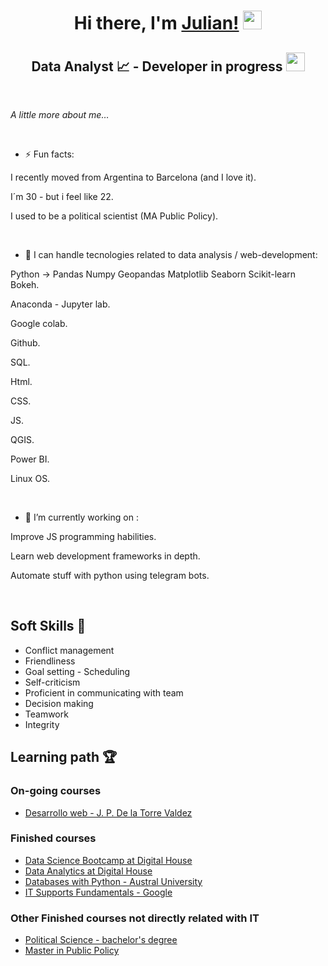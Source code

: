 

<h1 align='center'>Hi there, I'm <a href="https://github.com/jgarcianagy"> Julian!</a> <img src="https://raw.githubusercontent.com/MartinHeinz/MartinHeinz/master/wave.gif" width="30px"> </h1>
<h2 align='center' style='text-transform:italic;'>Data Analyst &#x1f4c8;  - Developer in progress&nbsp;<img src="https://media.giphy.com/media/ne3xrYlWtQFtC/giphy.gif" width="30"> </h2> 


<br>

*A little more about me…*

<br>


- ⚡ Fun facts:

I recently moved from Argentina to Barcelona (and I love it).

I´m 30 - but i feel like 22.

I used to be a political scientist (MA Public Policy).

<br>

- 🌱 I can handle tecnologies related to data analysis / web-development:

Python -> Pandas Numpy Geopandas Matplotlib Seaborn Scikit-learn Bokeh. 

Anaconda - Jupyter lab.

Google colab.

Github.

SQL.

Html.

CSS.

JS.

QGIS.

Power BI.

Linux OS.

<br>



- 🔭 I’m currently working on :

Improve JS programming habilities.

Learn web development frameworks in depth.

Automate stuff with python using telegram bots.

<br>

## Soft Skills 👯

* Conflict management
* Friendliness
* Goal setting - Scheduling
* Self-criticism
* Proficient in communicating with team 
* Decision making
* Teamwork
* Integrity


## Learning path 🏆
### On-going courses
* <a href="https://www.udemy.com/course/desarrollo-web-completo-con-html5-css3-js-php-y-mysql/">Desarrollo web - J. P. De la Torre Valdez</a>


### Finished courses
* <a href="https://www.digitalhouse.com/ar/curso/data-science">Data Science Bootcamp at Digital House</a>
* <a href="https://www.digitalhouse.com/ar/curso/data-analytics">Data Analytics at Digital House</a>
* <a href="https://www.linkedin.com/in/jgarcianagy/detail/treasury/education:675796525/?entityUrn=urn%3Ali%3Afsd_profileTreasuryMedia%3A(ACoAACLw4yEBgL8ic4-__Bpg56cWmV2aLZI-QQM%2C1599502603494)&section=education%3A675796525&treasuryCount=1"> Databases with Python - Austral University </a>
* <a href="https://www.coursera.org/professional-certificates/google-it-support">IT Supports Fundamentals - Google</a>

### Other Finished courses not directly related with IT

* <a href="http://www.sociales.uba.ar/carreras/ciencia-politica/">Political Science - bachelor's degree</a>
* <a href="https://www.utdt.edu/ver_contenido.php?id_contenido=796&id_item_menu=1877">Master in Public Policy</a>

<!--
**jgarcianagy/jgarcianagy** is a ✨ _special_ ✨ repository because its `README.md` (this file) appears on your GitHub profile.

Here are some ideas to get you started:

- 🔭 I’m currently working on ...
- 🌱 I’m currently learning ...
- 👯 I’m looking to collaborate on ...
- 🤔 I’m looking for help with ...
- 💬 Ask me about ...
- 📫 How to reach me: ...
- 😄 Pronouns: ...
- ⚡ Fun fact: ...
-->
